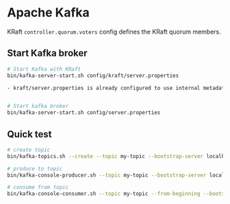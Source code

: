 # Apache Kafka

KRaft `controller.quorum.voters` config defines the KRaft quorum members.

## Start Kafka broker

```bash
# Start Kafka with KRaft
bin/kafka-server-start.sh config/kraft/server.properties

- kraft/server.properties is already configured to use internal metadata quorum instead of Zookeeper.


# Start kafka broker
bin/kafka-server-start.sh config/server.properties
```

## Quick test

```bash
# create topic
bin/kafka-topics.sh --create --topic my-topic --bootstrap-server localhost:9092

# produce to topic
bin/kafka-console-producer.sh --topic my-topic --bootstrap-server localhost:9092

# consume from topic
bin/kafka-console-consumer.sh --topic my-topic --from-beginning --bootstrap-server localhost:9092
```